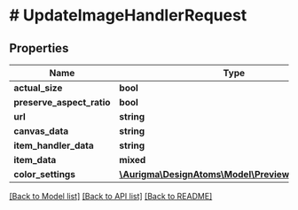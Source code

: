 # # UpdateImageHandlerRequest

## Properties

Name | Type | Description | Notes
------------ | ------------- | ------------- | -------------
**actual_size** | **bool** |  | [optional]
**preserve_aspect_ratio** | **bool** |  | [optional]
**url** | **string** |  | [optional]
**canvas_data** | **string** |  | [optional]
**item_handler_data** | **string** |  | [optional]
**item_data** | **mixed** |  | [optional]
**color_settings** | [**\Aurigma\DesignAtoms\Model\PreviewColorSettings**](PreviewColorSettings.md) |  | [optional]

[[Back to Model list]](../../README.md#models) [[Back to API list]](../../README.md#endpoints) [[Back to README]](../../README.md)
